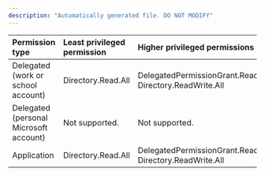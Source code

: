 ```yaml
---
description: "Automatically generated file. DO NOT MODIFY"
---
```


|Permission type|Least privileged permission|Higher privileged permissions|
|:---|:---|:---|
|Delegated (work or school account)|Directory.Read.All|DelegatedPermissionGrant.ReadWrite.All, Directory.ReadWrite.All|
|Delegated (personal Microsoft account)|Not supported.|Not supported.|
|Application|Directory.Read.All|DelegatedPermissionGrant.ReadWrite.All, Directory.ReadWrite.All|

